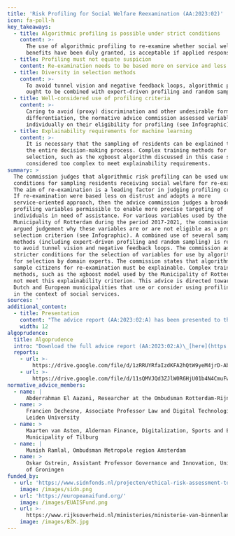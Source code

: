 ```yaml
---
title: 'Risk Profiling for Social Welfare Reexamination (AA:2023:02)'
icon: fa-poll-h
key_takeaways:
  - title: Algorithmic profiling is possible under strict conditions
    content: >-
      The use of algorithmic profiling to re-examine whether social welfare
      benefits have been duly granted, is acceptable if applied responsibly.
  - title: Profiling must not equate suspicion
    content: Re-examination needs to be based more on service and less on distrust.
  - title: Diversity in selection methods
    content: >-
      To avoid tunnel vision and negative feedback loops, algorithmic profiling
      ought to be combined with expert-driven profiling and random sampling.
  - title: Well-considered use of profiling criteria
    content: >-
      Caring to avoid (proxy) discrimination and other undesirable forms of
      differentiation, the normative advice commission assessed variables
      individually on their eligibility for profiling (see Infographic).
  - title: Explainability requirements for machine learning
    content: >-
      It is necessary that the sampling of residents can be explained throughout
      the entire decision-making process. Complex training methods for variable
      selection, such as the xgboost algorithm discussed in this case study, are
      considered too complex to meet explainability requirements.
summary: >
  The commission judges that algorithmic risk profiling can be used under strict
  conditions for sampling residents receiving social welfare for re-examination.
  The aim of re-examination is a leading factor in judging profiling criteria.
  If re-examination were based less on distrust and adopts a more
  service-oriented approach, then the advice commission judges a broader use of
  profiling variables permissible to enable more precise targeting of
  individuals in need of assistance. For various variables used by the
  Municipality of Rotterdam during the period 2017-2021, the commission gives an
  argued judgement why these variables are or are not eligible as a profiling
  selection criterion (see Infographic). A combined use of several sampling
  methods (including expert-driven profiling and random sampling) is recommended
  to avoid tunnel vision and negative feedback loops. The commission advises
  stricter conditions for the selection of variables for use by algorithms than
  for selection by domain experts. The commission states that algorithms used to
  sample citizens for re-examination must be explainable. Complex training
  methods, such as the xgboost model used by the Municipality of Rotterdam, do
  not meet this explainability criterion. This advice is directed towards all
  Dutch and European municipalities that use or consider using profiling methods
  in the context of social services.
sources: ''
additional_content:
  - title: Presentation
    content: "The advice report (AA:2023:02:A) has been presented to the Dutch Minister of Digitalization on November 29, 2023. A press release can be found\_[here](https://algorithmaudit.eu/pressroom).\n"
    width: 12
algoprudence:
  title: Algoprudence
  intro: "Download the full advice report (AA:2023:02:A)\_[here](https://drive.google.com/file/d/1zRRUYRfaIzdKFA2hQtW9yeM4jrD-Abef/view?usp=sharing)\_and problem statement (AA:2023:02:P)\_[here](https://drive.google.com/file/d/11sQMVJQd3ZJlW0R6HjU01b4N4CmuFw2q/view?usp=sharing).\n"
  reports:
    - url: >-
        https://drive.google.com/file/d/1zRRUYRfaIzdKFA2hQtW9yeM4jrD-Abef/preview
    - url: >-
        https://drive.google.com/file/d/11sQMVJQd3ZJlW0R6HjU01b4N4CmuFw2q/preview
normative_advice_members:
  - name: |
      Abderrahman El Aazani, Researcher at the Ombudsman Rotterdam-Rijnmond
  - name: >
      Francien Dechesne, Associate Professor Law and Digital Technologies,
      Leiden University
  - name: >
      Maarten van Asten, Alderman Finance, Digitalization, Sports and Events
      Municipality of Tilburg
  - name: |
      Munish Ramlal, Ombudsman Metropole region Amsterdam
  - name: >
      Oskar Gstrein, Assistant Professor Governance and Innovation, University
      of Groningen
funded_by:
  - url: 'https://www.sidnfonds.nl/projecten/ethical-risk-assessment-tool'
    image: /images/sidn.png
  - url: 'https://europeanaifund.org/'
    image: /images/EUAISFund.png
  - url: >-
      https://www.rijksoverheid.nl/ministeries/ministerie-van-binnenlandse-zaken-en-koninkrijksrelaties
    image: /images/BZK.jpg
---
```


